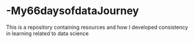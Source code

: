 # -My66daysofdataJourney
This is a repository containing resources and how I developed consistency in learning related to data science
